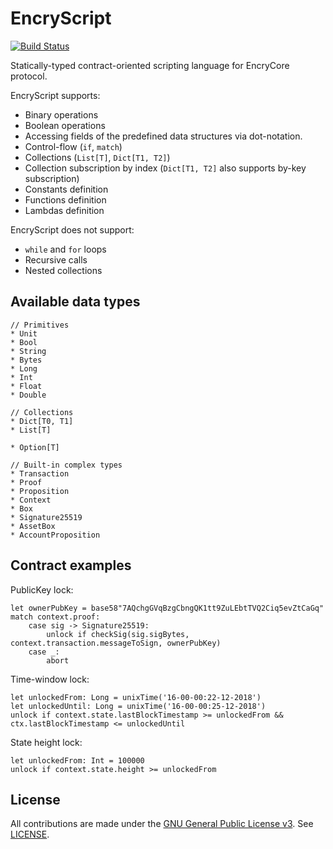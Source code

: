 # EncryScript

[![Build Status](https://travis-ci.org/oskin1/EncryScript.svg?branch=master)](https://travis-ci.org/oskin1/EncryScript)

Statically-typed contract-oriented scripting language for EncryCore protocol.

EncryScript supports:
* Binary operations
* Boolean operations
* Accessing fields of the predefined data structures via dot-notation.
* Control-flow (`if`, `match`)
* Collections (`List[T]`, `Dict[T1, T2]`)
* Collection subscription by index (`Dict[T1, T2]` also supports by-key subscription)
* Constants definition
* Functions definition
* Lambdas definition

EncryScript does not support:
* `while` and `for` loops
* Recursive calls
* Nested collections

## Available data types

    // Primitives
    * Unit
    * Bool
    * String
    * Bytes
    * Long
    * Int
    * Float
    * Double
    
    // Collections
    * Dict[T0, T1]
    * List[T]
    
    * Option[T]
    
    // Built-in complex types
    * Transaction
    * Proof
    * Proposition
    * Context
    * Box
    * Signature25519
    * AssetBox
    * AccountProposition
    
## Contract examples

PublicKey lock:
        
    let ownerPubKey = base58"7AQchgGVqBzgCbngQK1tt9ZuLEbtTVQ2Ciq5evZtCaGq"
    match context.proof:
        case sig -> Signature25519:
            unlock if checkSig(sig.sigBytes, context.transaction.messageToSign, ownerPubKey)
        case _:
            abort
            
Time-window lock:

    let unlockedFrom: Long = unixTime('16-00-00:22-12-2018')
    let unlockedUntil: Long = unixTime('16-00-00:25-12-2018')
    unlock if context.state.lastBlockTimestamp >= unlockedFrom && ctx.lastBlockTimestamp <= unlockedUntil
        
State height lock:

    let unlockedFrom: Int = 100000
    unlock if context.state.height >= unlockedFrom

## License

All contributions are made under the [GNU General Public License v3](https://www.gnu.org/licenses/gpl-3.0.en.html). See [LICENSE](LICENSE).